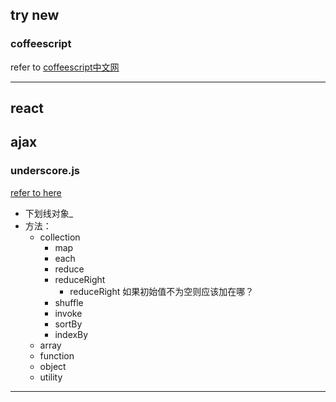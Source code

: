 ## try new
### coffeescript
refer to [coffeescript中文网](http://coffee-script.org/)

----
react
----
ajax
----
### underscore.js
[refer to here](http://javascript.ruanyifeng.com/library/underscore.html)
- 下划线对象_
- 方法：
	- collection
		- map 
		- each  
        - reduce	
        - reduceRight
        	- reduceRight 如果初始值不为空则应该加在哪？
        - shuffle
        - invoke
        - sortBy
        - indexBy
	- array
	- function
	- object
	- utility
----
